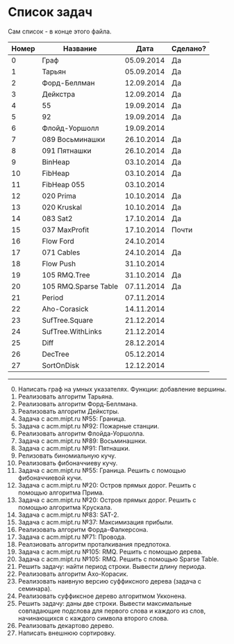 ﻿Список задач
===================
Сам список - в конце этого файла.

|Номер | Название | Дата | Сделано?
|------|----------|----|---
|0|Граф|05.09.2014|Да
|1|Тарьян|05.09.2014|Да
|2|Форд-Беллман|12.09.2014|Да
|3|Дейкстра|12.09.2014|Да
|4|55|19.09.2014|Да
|5|92|19.09.2014|Да
|6|Флойд-Уоршолл|19.09.2014|
|7|089 Восьминашки|26.10.2014|Да
|8|091 Пятнашки|26.10.2014|Да
|9|BinHeap|03.10.2014|Да
|10|FibHeap|03.10.2014|Да
|11|FibHeap 055|03.10.2014|
|12|020 Prima|10.10.2014|Да
|13|020 Kruskal|10.10.2014|Да
|14|083 Sat2|17.10.2014|Да
|15|037 MaxProfit|17.10.2014|Почти
|16|Flow Ford|24.10.2014|
|17|071 Cables|24.10.2014|Да
|18|Flow Push|31.10.2014|
|19|105 RMQ.Tree|31.10.2014|Да
|20|105 RMQ.Sparse Table|07.11.2014|Да
|21|Period|07.11.2014|
|22|Aho-Corasick|14.11.2014|
|23|SufTree.Square|21.12.2014|
|24|SufTree.WithLinks|21.12.2014|
|25|Diff|28.12.2014|
|26|DecTree|05.12.2014|
|27|SortOnDisk|12.12.2014|
---------------------------------------
0. Написать граф на умных указателях. Функции: добавление вершины.
1. Реализовать алгоритм Тарьяна.
2. Реализовать алгоритм Форд-Беллмана.
3. Реализовать алгоритм Дейкстры.
4. Задача с acm.mipt.ru №55: Граница.
5. Задача с acm.mipt.ru №92: Пожарные станции.
6. Реализовать алгоритм Флойда-Уоршолла.
7. Задача с acm.mipt.ru №89: Восьминашнки.
8. Задача с acm.mipt.ru №91: Пятнашки.
9. Релизовать биномиальную кучу.
10. Реализовать фибоначчиеву кучу.
11. Задача с acm.mipt.ru №55: Граница. Решить с помощью фибоначчиевой кучи.
12. Задача с acm.mipt.ru №20: Остров прямых дорог. Решить с помощью алгоритма Прима.
13. Задача с acm.mipt.ru №20: Остров прямых дорог. Решить с помощью алгоритма Крускала.
14. Задача с acm.mipt.ru №83: SAT-2.
15. Задача с acm.mipt.ru №37: Максимизация прибыли.
16. Реализовать алгоритм Форда-Фалкерсона.
17. Задача с acm.mipt.ru №71: Провода.
18. Реалзиовать алгоритм проталкивания предпотока.
19. Задача с acm.mipt.ru №105: RMQ. Решить с помощью дерева.
20. Задача с acm.mipt.ru №105: RMQ. Решить с помощью Sparse Table.
21. Решить задачу: найти период строки. Вывести длину периода.
22. Реализовать алгоритм Ахо-Корасик.
23. Реализовать наивную версию суффиксного дерева (задача с семинара).
24. Реализовать суффиксное дерево алгоритмом Укконена.
25. Решить задачу: даны две строки. Вывести максимальные совпадающие подслова для первого слова и каждого из слов, начинающихся с каждого символа второго слова.
26. Реализовать декартово дерево.
27. Написать внешнюю сортировку.